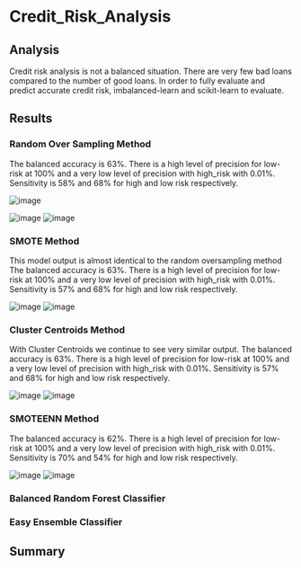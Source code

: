 # Credit_Risk_Analysis

## Analysis
Credit risk analysis is not a balanced situation. There are very few bad loans compared to the number of good loans. In order to fully evaluate and predict accurate credit risk, imbalanced-learn and scikit-learn to evaluate. 


## Results
### Random Over Sampling Method
The balanced accuracy is 63%. 
There is a high level of precision for low-risk at 100% and a very low level of precision with high_risk with 0.01%.
Sensitivity is 58% and 68% for high and low risk respectively. 

![image](https://user-images.githubusercontent.com/101893338/179433525-c88ee07f-5cc4-4ffc-aba1-b9b8db321afe.png)

![image](https://user-images.githubusercontent.com/101893338/179433434-06fea6ea-65e9-4b10-8d9c-80a2c9066cb9.png)
![image](https://user-images.githubusercontent.com/101893338/179433458-836005c6-c285-494d-a69d-124dbe4e3b3c.png)


### SMOTE Method
This model output is almost identical to the random oversampling method
The balanced accuracy is 63%. 
There is a high level of precision for low-risk at 100% and a very low level of precision with high_risk with 0.01%.
Sensitivity is 57% and 68% for high and low risk respectively. 

![image](https://user-images.githubusercontent.com/101893338/179434397-4662b938-8f00-4464-ba24-1b3f4c023b83.png)
![image](https://user-images.githubusercontent.com/101893338/179433783-64ea5216-6fd8-4e8b-9d77-227f70efbfa5.png)

### Cluster Centroids Method
With Cluster Centroids we continue to see very similar output.
The balanced accuracy is 63%. 
There is a high level of precision for low-risk at 100% and a very low level of precision with high_risk with 0.01%.
Sensitivity is 57% and 68% for high and low risk respectively.

![image](https://user-images.githubusercontent.com/101893338/179433832-a480fa5b-6f5d-4189-97a7-94a6e8e86b79.png)
![image](https://user-images.githubusercontent.com/101893338/179434581-d2f5af63-b11b-4c8d-9667-44620fe9d6c2.png)

### SMOTEENN Method

The balanced accuracy is 62%. 
There is a high level of precision for low-risk at 100% and a very low level of precision with high_risk with 0.01%.
Sensitivity is 70% and 54% for high and low risk respectively.

![image](https://user-images.githubusercontent.com/101893338/179434814-ca38aa4b-e6e4-4bd9-a927-30d365839571.png)
![image](https://user-images.githubusercontent.com/101893338/179434828-afe82d77-7bf5-45c8-8340-3300991c9882.png)

### Balanced Random Forest Classifier


### Easy Ensemble Classifier



## Summary

